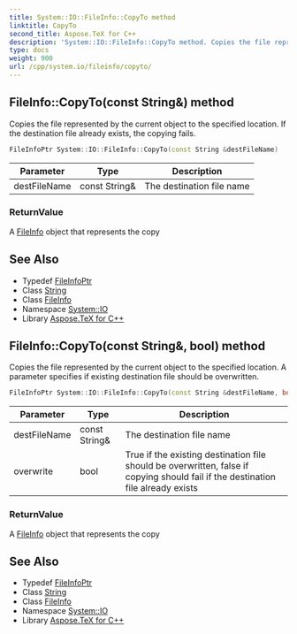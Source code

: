 ```yaml
---
title: System::IO::FileInfo::CopyTo method
linktitle: CopyTo
second_title: Aspose.TeX for C++
description: 'System::IO::FileInfo::CopyTo method. Copies the file represented by the current object to the specified location. If the destination file already exists, the copying fails in C++.'
type: docs
weight: 900
url: /cpp/system.io/fileinfo/copyto/
---
```

## FileInfo::CopyTo(const String\&) method


Copies the file represented by the current object to the specified location. If the destination file already exists, the copying fails.

```cpp
FileInfoPtr System::IO::FileInfo::CopyTo(const String &destFileName)
```


| Parameter | Type | Description |
| --- | --- | --- |
| destFileName | const String\& | The destination file name |

### ReturnValue

A [FileInfo](../) object that represents the copy

## See Also

* Typedef [FileInfoPtr](../../../system/fileinfoptr/)
* Class [String](../../../system/string/)
* Class [FileInfo](../)
* Namespace [System::IO](../../)
* Library [Aspose.TeX for C++](../../../)
## FileInfo::CopyTo(const String\&, bool) method


Copies the file represented by the current object to the specified location. A parameter specifies if existing destination file should be overwritten.

```cpp
FileInfoPtr System::IO::FileInfo::CopyTo(const String &destFileName, bool overwrite)
```


| Parameter | Type | Description |
| --- | --- | --- |
| destFileName | const String\& | The destination file name |
| overwrite | bool | True if the existing destination file should be overwritten, false if copying should fail if the destination file already exists |

### ReturnValue

A [FileInfo](../) object that represents the copy

## See Also

* Typedef [FileInfoPtr](../../../system/fileinfoptr/)
* Class [String](../../../system/string/)
* Class [FileInfo](../)
* Namespace [System::IO](../../)
* Library [Aspose.TeX for C++](../../../)
